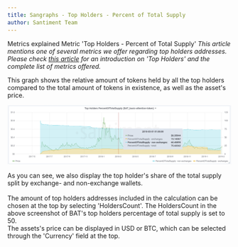 ```yaml
---
title: Sangraphs - Top Holders - Percent of Total Supply
author: Santiment Team
---
```


Metrics explained
Metric \'Top Holders - Percent of Total Supply\'
*This article mentions one of several metrics we offer regarding top
holders addresses. Please check* [*this
article*](/intercom-articles/metrics-explained/sangraphs/metrics-about-top-holders)
*for an introduction on \'Top Holders\' and the complete list of metrics
offered.*

This graph shows the relative amount of tokens held by all the top
holders compared to the total amount of tokens in existence, as well as
the asset\'s price.

![](31_top_holders_percentof.png)

As you can see, we also display the top holder\'s share of the total
supply split by exchange- and non-exchange wallets.\
\
The amount of top holders addresses included in the calculation can be
chosen at the top by selecting \'HoldersCount\'. The HoldersCount in the
above screenshot of BAT\'s top holders percentage of total supply is set
to 50.\
The assets\'s price can be displayed in USD or BTC, which can be
selected through the \'Currency\' field at the top.
